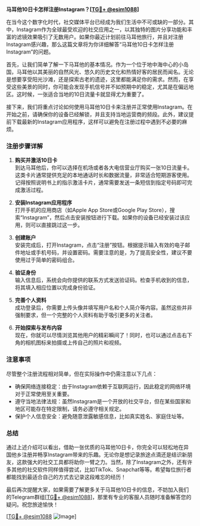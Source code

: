 **马耳他10日卡怎样注册Instagram？[[TG💪+ @esim1088](https://t.me/s/esim1088)]**

在当今这个数字化时代，社交媒体平台已经成为我们生活中不可或缺的一部分。其中，Instagram作为全球最受欢迎的社交应用之一，以其独特的图片分享功能和丰富的滤镜效果吸引了无数用户。如果你最近计划前往马耳他旅行，并且对注册Instagram感兴趣，那么这篇文章将为你详细解答“马耳他10日卡怎样注册Instagram”的问题。

首先，让我们简单了解一下马耳他的基本情况。作为一个位于地中海中心的小岛国，马耳他以其美丽的自然风光、悠久的历史文化和热情好客的居民而闻名。无论是想要享受阳光沙滩，还是探索古老的遗迹，这里都能满足你的需求。然而，在享受这些美景的同时，你可能会发现手机信号并不如预期中的稳定，尤其是在偏远地区。这时候，一张适合当地的10日流量卡就显得尤为重要了。

接下来，我们将重点讨论如何使用马耳他10日卡来注册并正常使用Instagram。在开始之前，请确保你的设备已经解锁，并且支持当地运营商的频段。此外，建议提前下载最新的Instagram应用程序，这样可以避免在注册过程中遇到不必要的麻烦。

### 注册步骤详解

1. **购买并激活10日卡**  
   到达马耳他后，你可以选择在机场或者各大电信营业厅购买一张10日流量卡。这类卡片通常提供充足的本地通话时长和数据流量，非常适合短期游客使用。记得按照说明书上的指示激活卡片，通常需要发送一条短信到指定号码即可完成激活过程。

2. **安装Instagram应用程序**  
   打开手机的应用商店（如Apple App Store或Google Play Store），搜索“Instagram”，然后点击安装按钮进行下载。如果你的设备已经安装过该应用，则可以直接跳过这一步。

3. **创建账户**  
   安装完成后，打开Instagram，点击“注册”按钮。根据提示输入有效的电子邮件地址或手机号码，并设置密码。需要注意的是，为了提高安全性，建议不要使用过于简单的密码组合。

4. **验证身份**  
   输入信息后，系统会向你提供的联系方式发送验证码。检查手机收到的信息，将其填入相应位置以完成身份验证。

5. **完善个人资料**  
   成功登录后，你需要上传头像并填写用户名和个人简介等内容。虽然这些并非强制要求，但一个完整的个人资料有助于吸引更多的关注者。

6. **开始探索与发布内容**  
   现在，你就可以尽情浏览其他用户的精彩瞬间了！同时，也可以通过点击右下角的相机图标来拍摄或上传自己的照片和视频。

### 注意事项

尽管整个注册流程相对简单，但在实际操作中仍需注意以下几点：

- 确保网络连接稳定：由于Instagram依赖于互联网运行，因此稳定的网络环境对于正常使用至关重要。
- 遵守当地法律法规：虽然Instagram是一个开放的社交平台，但在某些国家和地区可能存在特定限制，请务必遵守相关规定。
- 保护个人信息安全：避免随意泄露敏感信息，比如真实姓名、家庭住址等。

### 总结

通过上述介绍可以看出，借助一张优质的马耳他10日卡，你完全可以轻松地在异国他乡注册并畅享Instagram带来的乐趣。无论你是想记录旅途点滴还是结识新朋友，这款强大的社交工具都将助你一臂之力。当然，除了Instagram之外，还有许多其他的社交软件同样值得尝试，比如TikTok、Snapchat等等。希望每位旅行者都能找到最适合自己的方式去记录这段难忘的经历！

最后再次提醒大家，如果需要了解更多关于马耳他10日卡的信息，不妨加入我们的Telegram群组[[TG💪+ @esim1088](https://t.me/s/esim1088)]，那里有专业的客服人员随时准备解答您的疑问。祝您旅途愉快！

[[TG💪+ @esim1088](https://t.me/s/esim1088) ![Image](https://i.postimg.cc/4NQfJmqS/Snipaste-2025-05-13-00-14-12.png)]